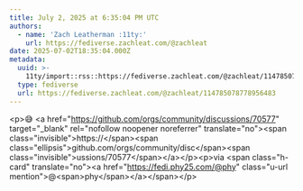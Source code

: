 ```yaml
---
title: July 2, 2025 at 6:35:04 PM UTC
authors:
  - name: 'Zach Leatherman :11ty:'
    url: https://fediverse.zachleat.com/@zachleat
date: 2025-07-02T18:35:04.000Z
metadata:
  uuid: >-
    11ty/import::rss::https://fediverse.zachleat.com/@zachleat/114785078778956483
  type: fediverse
  url: https://fediverse.zachleat.com/@zachleat/114785078778956483
---
```

\<p>😅 \<a href="https://github.com/orgs/community/discussions/70577" target="\_blank" rel="nofollow noopener noreferrer" translate="no">\<span class="invisible">https://\</span>\<span class="ellipsis">github.com/orgs/community/disc\</span>\<span class="invisible">ussions/70577\</span>\</a>\</p>\<p>via \<span class="h-card" translate="no">\<a href="https://fedi.phy25.com/@phy" class="u-url mention">@\<span>phy\</span>\</a>\</span>\</p>